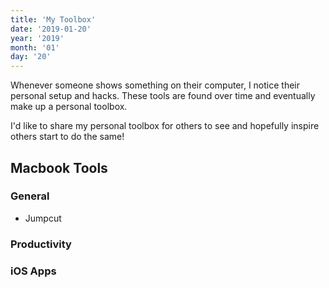 ```yaml
---
title: 'My Toolbox'
date: '2019-01-20'
year: '2019'
month: '01'
day: '20'
---
```


Whenever someone shows something on their computer, I notice their personal setup and hacks. These tools are found over time and eventually make up a personal toolbox.

I'd like to share my personal toolbox for others to see and hopefully inspire others start to do the same!

## Macbook Tools

### General

- Jumpcut

### Productivity

### iOS Apps
